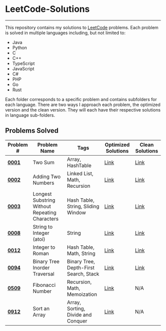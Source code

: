 # LeetCode-Solutions

---

This repository contains my solutions to [LeetCode](https://leetcode.com/) 
problems. Each problem is solved in multiple languages including, but not 
limited to:
- Java
- Python
- C
- C++
- TypeScript
- JavaScript
- C#
- PHP
- Go
- Rust

Each folder corresponds to a specific problem and contains subfolders for 
each language. There are two ways I approach each problem, the optimized 
version and the clean version. They will each have their respective solutions
in language sub-folders.

## Problems Solved

| Problem #                                                                  | Problem Name                                   | Tags                                   | Optimized Solutions                                                                           | Clean Solutions                                                                           |
|----------------------------------------------------------------------------|------------------------------------------------|----------------------------------------|-----------------------------------------------------------------------------------------------|-------------------------------------------------------------------------------------------|
| **[0001](./Problem-0001-Two-Sum/)**                                        | Two Sum                                        | Array, HashTable                       | [Link](./Problem-0001-Two-Sum/Problem-0001-Optimized/)                                        | [Link](./Problem-0001-Two-Sum/Problem-0001-Clean/)                                        |
| **[0002](./Problem-0002-Add-Two-Numbers/)**                                | Adding Two Numbers                             | Linked List, Math, Recursion           | [Link](./Problem-0002-Add-Two-Numbers/Problem-0002-Optimized/)                                | [Link](./Problem-0002-Add-Two-Numbers/Problem-0002-Clean/)                                |
| **[0003](./Problem-0003-Longest-Substring-Without-Repeating-Characters/)** | Longest Substring Without Repeating Characters | Hash Table, String, Sliding Window     | [Link](./Problem-0003-Longest-Substring-Without-Repeating-Characters/Problem-0003-Optimized/) | [Link](./Problem-0003-Longest-Substring-Without-Repeating-Characters/Problem-0003-Clean/) |
| **[0008](./Problem-0008-String-To-Integer)**                               | String to Integer (atoi)                       | String                                 | [Link](./Problem-0008-String-To-Integer/Problem-0008-Optimized/)                              | [Link](./Problem-0008-String-To-Integer/Problem-0008-Clean/)                              |
| **[0012](./Problem-0012-Integer-To-Roman/)**                               | Integer to Roman                               | Hash Table, Math, String               | [Link](./Problem-0012-Integer-To-Roman/Problem-0012-Optimized/)                               | [Link](./Problem-0012-Integer-To-Roman/Problem-0012-Clean/)                               |
| **[0094](./Problem-0094-Binary-Tree-Inorder-Traversal/)**                  | Binary Tree Inorder Traversal                  | Binary Tree, Depth-First Search, Stack | [Link](./Problem-0094-Binary-Tree-Inorder-Traversal/Problem-0094-Optimized/)                  | [Link](./Problem-0002-Add-Two-Numbers/Problem-0002-Clean/)                                |
| **[0509](./Problem-0509-Fibonacci-Number/)**                               | Fibonacci Number                               | Recursion, Math, Memoization           | [Link](./Problem-0509-Fibonacci-Number/Problem-0509-Optimized/)                               | N/A                                                                                       |
| **[0912](./Problem-0912-Sort-An-Array/)**                                  | Sort an Array                                  | Array, Sorting, Divide and Conquer     | [Link](./Problem-0912-Sort-An-Array/Problem-0912-Optimized/)                                  | N/A                                                                                       |


